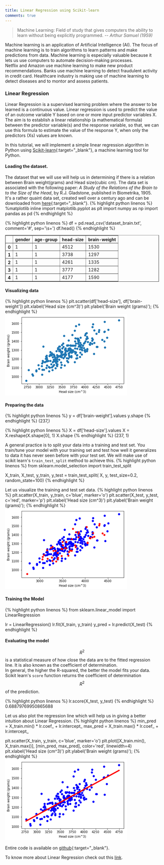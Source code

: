 ```yaml
---
title: Linear Regression using Scikit-learn
comments: true
---
```


>Machine Learning: Field of study that gives computers the ability to learn without being explicitly programmed.
> -- <cite>Arthur Samuel (1959)</cite>

Machine learning is an application of Artificial Intelligence (AI). The focus of machine learning is to train algorithms to learn patterns and make predictions from data. Machine learning is especially valuable because it lets us use computers to automate decision-making processes.  
Netflix and Amazon use machine learning to make new product recommendations. Banks use machine learning to detect fraudulent activity in credit card. Healthcare industry is making use of machine learning to detect diseases and to montor and assess patients.

### Linear Regression
Linear Regression is a supervised learning problem where the answer to be learned is a continuous value. Linear regression is used to predict the value of an outcome variable Y based on one or more input predictor variables X.  The aim is to establish a linear relationship (a mathematical formula) between the predictor variable(s) and the response variable, so that, we can use this formula to estimate the value of the response Y, when only the predictors (Xs) values are known.

In this tutorial, we will implement a simple linear regression algorithm in Python using [Scikit-learn](http://scikit-learn.org/stable/){:target="_blank"}, a machine learning tool for Python.

#### Loading the dataset.
The dataset that we will use will help us in determining if there is a relation between Brain weight(grams) and Head size(cubic cm). The data set is associated with the following paper: *A Study of the Relations of the Brain to to the Size of the Head*, by R.J. Gladstone, published in Biometrika, 1905.  It's a rather quaint data set, created well over a century ago and can be downloaded from [here](https://github.com/jinudaniel/machine-learning-examples/blob/master/dataset_brain.txt){:target="_blank"}.
{% highlight python linenos %}
%matplotlib inline
import matplotlib.pyplot as plt
import numpy as np
import pandas as pd
{% endhighlight %}

{% highlight python linenos %}
df = pd.read_csv('dataset_brain.txt', comment='#', sep='\s+')
df.head()
{% endhighlight %}

<div>
<style>
    .dataframe thead tr:only-child th {
        text-align: right;
    }

    .dataframe thead th {
        text-align: left;
    }

    .dataframe tbody tr th {
        vertical-align: top;
    }
</style>
<table border="1" class="dataframe">
  <thead>
    <tr style="text-align: right;">
      <th></th>
      <th>gender</th>
      <th>age-group</th>
      <th>head-size</th>
      <th>brain-weight</th>
    </tr>
  </thead>
  <tbody>
    <tr>
      <th>0</th>
      <td>1</td>
      <td>1</td>
      <td>4512</td>
      <td>1530</td>
    </tr>
    <tr>
      <th>1</th>
      <td>1</td>
      <td>1</td>
      <td>3738</td>
      <td>1297</td>
    </tr>
    <tr>
      <th>2</th>
      <td>1</td>
      <td>1</td>
      <td>4261</td>
      <td>1335</td>
    </tr>
    <tr>
      <th>3</th>
      <td>1</td>
      <td>1</td>
      <td>3777</td>
      <td>1282</td>
    </tr>
    <tr>
      <th>4</th>
      <td>1</td>
      <td>1</td>
      <td>4177</td>
      <td>1590</td>
    </tr>
  </tbody>
</table>
</div>
  
#### Visualizing data
{% highlight python linenos %}
plt.scatter(df['head-size'], df['brain-weight'])
plt.xlabel('Head size (cm^3)')
plt.ylabel('Brain weight (grams)');
{% endhighlight %}
![Scatter Plot](/img/lr_sklearn_1.png "Scatter Plot")

#### Preparing the data
{% highlight python linenos %}
y = df['brain-weight'].values
y.shape
{% endhighlight %}
(237,)

{% highlight python linenos %}
X = df['head-size'].values
X = X.reshape(X.shape[0], 1)
X.shape
{% endhighlight %}
(237, 1)

A general practice is to split your data into a training and test set. You train/tune your model with your training set and test how well it generalizes to data it has never seen before with your test set. We will make use of scikit learn's `train_test_split` method to achieve this.
{% highlight python linenos %}
from sklearn.model_selection import train_test_split

X_train, X_test, y_train, y_test = train_test_split(
        X, y, test_size=0.2, random_state=100)
{% endhighlight %}

Let us visualize the training and test set data.
{% highlight python linenos %}
plt.scatter(X_train, y_train, c='blue', marker='o')
plt.scatter(X_test, y_test, c='red', marker='p')
plt.xlabel('Head size (cm^3)')
plt.ylabel('Brain weight (grams)');
{% endhighlight %}
![Train and Test Data](/img/lr_sklearn_2.png "Train and Test Data")

#### Training the Model
{% highlight python linenos %}
from sklearn.linear_model import LinearRegression

lr = LinearRegression()
lr.fit(X_train, y_train)
y_pred = lr.predict(X_test)
{% endhighlight %}

#### Evaluating the model
$$R^{2}$$ is a statistical measure of how close the data are to the fitted regression line. It is also known as the coefficient of determination.  
In general, the higher the R-squared, the better the model fits your data. Scikit learn's `score` function returns the coefficient of determination $$R^{2}$$ of the prediction.

{% highlight python linenos %}
lr.score(X_test, y_test)
{% endhighlight %}
0.68879769950865688

Let us also plot the regression line which will help us in giving a better intuition about Linear Regression.
{% highlight python linenos %}
min_pred = X_train.min() * lr.coef_ + lr.intercept_
max_pred = X_train.max() * lr.coef_ + lr.intercept_

plt.scatter(X_train, y_train, c='blue', marker='o')
plt.plot([X_train.min(), X_train.max()],
         [min_pred, max_pred],
         color='red',
         linewidth=4)
plt.xlabel('Head size (cm^3)')
plt.ylabel('Brain weight (grams)');
{% endhighlight %}
![Linear Regression](/img/lr_sklearn_3.png "Linear Regression")

Entire code is available on [github](https://github.com/jinudaniel/machine-learning-examples/blob/master/linear_regression_sklearn.ipynb){:target="_blank"}.  

To know more about Linear Regression check out this [link](https://jakevdp.github.io/PythonDataScienceHandbook/05.06-linear-regression.html).